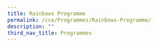 ```yaml
---
title: Rainbows Programme
permalink: /cce/Programmes/Rainbows-Programme/
description: ""
third_nav_title: Programmes
---
```

